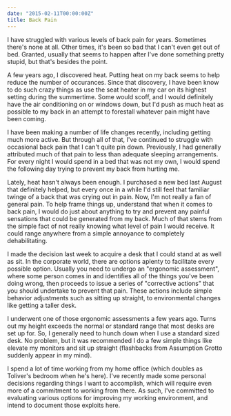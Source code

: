 ```yaml
---
date: "2015-02-11T00:00:00Z"
title: Back Pain
---
```


I have struggled with various levels of back pain for years.  Sometimes there's none at all.  Other times, it's been so bad that I can't even get out of bed.  Granted, usually that seems to happen after I've done something pretty stupid, but that's besides the point.

A few years ago, I discovered heat.  Putting heat on my back seems to help reduce the number of occurances.  Since that discovery, I have been know to do such crazy things as use the seat heater in my car on its highest setting during the summertime.  Some would scoff, and I would definitely have the air conditioning on or windows down, but I'd push as much heat as possible to my back in an attempt to forestall whatever pain might have been coming.

I have been making a number of life changes recently, including getting much more active.  But through all of that, I've continued to struggle with occasional back pain that I can't quite pin down.  Previously, I had generally attributed much of that pain to less than adequate sleeping arrangements.  For every night I would spend in a bed that was not my own, I would spend the following day trying to prevent my back from hurting me.

Lately, heat hasn't always been enough.  I purchased a new bed last August that definitely helped, but every once in a while I'd still feel that familiar twinge of a back that was crying out in pain.  Now, I'm not really a fan of general pain.  To help frame things up, understand that when it comes to back pain, I would do just about anything to try and prevent any painful sensations that could be generated from my back.  Much of that stems from the simple fact of not really knowing what level of pain I would receive.  It could range anywhere from a simple annoyance to completely dehabilitating.

I made the decision last week to acquire a desk that I could stand at as well as sit.  In the corporate world, there are options aplenty to facilitate every possible option.  Usually you need to undergo an "ergonomic assessment", where some person comes in and identifies all of the things you've been doing wrong, then proceeds to issue a series of "corrective actions" that you should undertake to prevent that pain.  These actions include simple behavior adjustments such as sitting up straight, to environmental changes like getting a taller desk.

I underwent one of those ergonomic assessments a few years ago.  Turns out my height exceeds the normal or standard range that most desks are set up for.  So, I generally need to hunch down when I use a standard sized desk.  No problem, but it was recommended I do a few simple things like elevate my monitors and sit up straight (flashbacks from Assumption Grotto suddenly appear in my mind).

I spend a lot of time working from my home office (which doubles as Toliver's bedroom when he's here).  I've recently made some personal decisions regarding things I want to accomplish, which will require even more of a commitment to working from there.  As such, I've committed to evaluating various options for improving my working environment, and intend to document those exploits here.